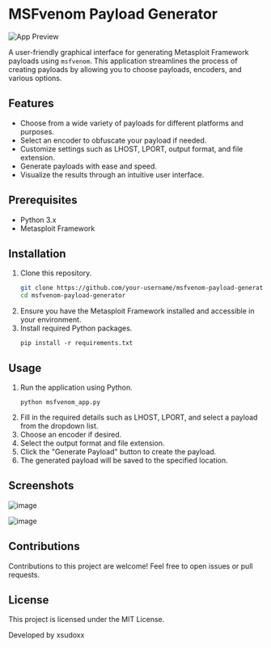 # MSFvenom Payload Generator

![App Preview](https://github.com/xsudoxx/RedTeam-PenTesting/assets/127046919/652c4133-87a9-42a0-8329-9fb7c74fca02)


A user-friendly graphical interface for generating Metasploit Framework payloads using `msfvenom`. This application streamlines the process of creating payloads by allowing you to choose payloads, encoders, and various options.

## Features

- Choose from a wide variety of payloads for different platforms and purposes.
- Select an encoder to obfuscate your payload if needed.
- Customize settings such as LHOST, LPORT, output format, and file extension.
- Generate payloads with ease and speed.
- Visualize the results through an intuitive user interface.

## Prerequisites

- Python 3.x
- Metasploit Framework

## Installation

1. Clone this repository.
   ```bash
   git clone https://github.com/your-username/msfvenom-payload-generator.git
   cd msfvenom-payload-generator
2. Ensure you have the Metasploit Framework installed and accessible in your environment.
3. Install required Python packages.
   ````
   pip install -r requirements.txt
   ````
## Usage
1. Run the application using Python.
   ````
   python msfvenom_app.py
   ````
2. Fill in the required details such as LHOST, LPORT, and select a payload from the dropdown list.
3. Choose an encoder if desired.
4. Select the output format and file extension.
5. Click the "Generate Payload" button to create the payload.
6. The generated payload will be saved to the specified location.

## Screenshots
![image](https://github.com/xsudoxx/RedTeam-PenTesting/assets/127046919/7869a43c-1075-4a19-a280-22ece92913bf)






![image](https://github.com/xsudoxx/RedTeam-PenTesting/assets/127046919/de36714c-2d73-4e3d-b083-4fd4dbc5f90f)


## Contributions
Contributions to this project are welcome! Feel free to open issues or pull requests.

## License
This project is licensed under the MIT License.

Developed by xsudoxx

